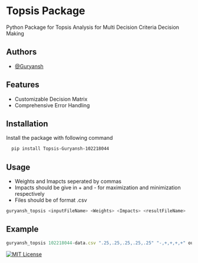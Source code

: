 
# Topsis Package

Python Package for Topsis Analysis for Multi Decision Criteria Decision Making


## Authors

- [@Guryansh](https://www.github.com/Guryansh)


## Features

- Customizable Decision Matrix
- Comprehensive Error Handling


## Installation

Install the package with following command

```bash
  pip install Topsis-Guryansh-102218044
```
    
## Usage
- Weights and Imapcts seperated by commas
- Impacts should be give in + and - for maximization and minimization respectively
- Files should be of format .csv
```bash
guryansh_topsis <inputFileName> <Weights> <Impacts> <resultFileName>
```

## Example
```javascript
guryansh_topsis 102218044-data.csv ".25,.25,.25,.25,.25" "-,+,+,+,+" output.csv

```



[![MIT License](https://img.shields.io/badge/License-MIT-green.svg)](https://choosealicense.com/licenses/mit/)



